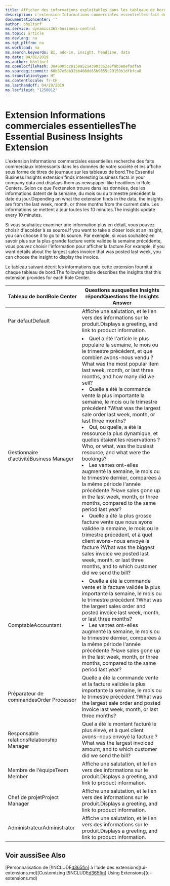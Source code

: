 ```yaml
---
title: Afficher des informations exploitables dans les tableaux de bord | Microsoft Docs
description: L'extension Informations commerciales essentielles fait défiler une série d'informations commerciales sur les tableaux de bord.
documentationcenter: ''
author: bholtorf
ms.service: dynamics365-business-central
ms.topic: article
ms.devlang: na
ms.tgt_pltfrm: na
ms.workload: na
ms.search.keywords: BI, add-in, insight, headline, data
ms.date: 04/01/2019
ms.author: bholtorf
ms.openlocfilehash: 3848005cc0159a52143903362a8f9b5e0efadfa9
ms.sourcegitcommit: 60b87e5eb32bb408dd65b9855c29159b1dfbfca8
ms.translationtype: HT
ms.contentlocale: fr-CH
ms.lasthandoff: 04/29/2019
ms.locfileid: "1250012"
---
```

# <a name="the-essential-business-insights-extension"></a><span data-ttu-id="b8bb9-103">Extension Informations commerciales essentielles</span><span class="sxs-lookup"><span data-stu-id="b8bb9-103">The Essential Business Insights Extension</span></span>
<span data-ttu-id="b8bb9-104">L'extension Informations commerciales essentielles recherche des faits commerciaux intéressants dans les données de votre société et les affiche sous forme de titres de journaux sur les tableaux de bord.</span><span class="sxs-lookup"><span data-stu-id="b8bb9-104">The Essential Business Insights extension finds interesting business facts in your company data and displays them as newspaper-like headlines in Role Centers.</span></span> <span data-ttu-id="b8bb9-105">Selon ce que l'extension trouve dans les données, des les informations datent de la semaine, du mois ou du trimestre précédent la date du jour.</span><span class="sxs-lookup"><span data-stu-id="b8bb9-105">Depending on what the extension finds in the data, the insights are from the last week, month, or three months from the current date.</span></span> <span data-ttu-id="b8bb9-106">Les informations se mettent à jour toutes les 10 minutes.</span><span class="sxs-lookup"><span data-stu-id="b8bb9-106">The insights update every 10 minutes.</span></span>  

<span data-ttu-id="b8bb9-107">Si vous souhaitez examiner une information plus en détail, vous pouvez choisir d'accéder à sa source.</span><span class="sxs-lookup"><span data-stu-id="b8bb9-107">If you want to take a closer look at an insight, you can choose it to go to its source.</span></span> <span data-ttu-id="b8bb9-108">Par exemple, si vous souhaitez en savoir plus sur la plus grande facture vente validée la semaine précédente, vous pouvez choisir l'information pour afficher la facture.</span><span class="sxs-lookup"><span data-stu-id="b8bb9-108">For example, if you want details about the largest sales invoice that was posted last week, you can choose the insight to display the invoice.</span></span>

<span data-ttu-id="b8bb9-109">Le tableau suivant décrit les informations que cette extension fournit à chaque tableau de bord.</span><span class="sxs-lookup"><span data-stu-id="b8bb9-109">The following table describes the insights that this extension provides for each Role Center.</span></span>

|<span data-ttu-id="b8bb9-110">Tableau de bord</span><span class="sxs-lookup"><span data-stu-id="b8bb9-110">Role Center</span></span>|<span data-ttu-id="b8bb9-111">Questions auxquelles Insights répond</span><span class="sxs-lookup"><span data-stu-id="b8bb9-111">Questions the Insights Answer</span></span>|
|----|-----|
|<span data-ttu-id="b8bb9-112">Par défaut</span><span class="sxs-lookup"><span data-stu-id="b8bb9-112">Default</span></span>|<span data-ttu-id="b8bb9-113">Affiche une salutation, et le lien vers des informations sur le produit.</span><span class="sxs-lookup"><span data-stu-id="b8bb9-113">Displays a greeting, and link to product information.</span></span>|
|<span data-ttu-id="b8bb9-114">Gestionnaire d'activité</span><span class="sxs-lookup"><span data-stu-id="b8bb9-114">Business Manager</span></span>|<li> <span data-ttu-id="b8bb9-115">Quel a été l'article le plus populaire la semaine, le mois ou le trimestre précédent, et que combien avons-nous vendu ?</span><span class="sxs-lookup"><span data-stu-id="b8bb9-115">What was the most popular item last week, month, or last three months, and how many did we sell?</span></span><br><li> <span data-ttu-id="b8bb9-116">Quelle a été la commande vente la plus importante la semaine, le mois ou le trimestre précédent ?</span><span class="sxs-lookup"><span data-stu-id="b8bb9-116">What was the largest sale order last week, month, or last three months?</span></span><br><li> <span data-ttu-id="b8bb9-117">Qui, ou quelle, a été la ressource la plus dynamique, et quelles étaient les réservations ?</span><span class="sxs-lookup"><span data-stu-id="b8bb9-117">Who, or what, was the busiest resource, and what were the bookings?</span></span><br><li> <span data-ttu-id="b8bb9-118">Les ventes ont-elles augmenté la semaine, le mois ou le trimestre dernier, comparées à la même période l'année précédente ?</span><span class="sxs-lookup"><span data-stu-id="b8bb9-118">Have sales gone up in the last week, month, or three months, compared to the same period last year?</span></span><br><li> <span data-ttu-id="b8bb9-119">Quelle a été la plus grosse facture vente que nous ayons validée la semaine, le mois ou le trimestre précédent, et à quel client avons-nous envoyé la facture ?</span><span class="sxs-lookup"><span data-stu-id="b8bb9-119">What was the biggest sales invoice we posted last week, month, or last three months, and to which customer did we send the bill?</span></span></li> |
|<span data-ttu-id="b8bb9-120">Comptable</span><span class="sxs-lookup"><span data-stu-id="b8bb9-120">Accountant</span></span>|<li> <span data-ttu-id="b8bb9-121">Quelle a été la commande vente et la facture validée la plus importante la semaine, le mois ou le trimestre précédent ?</span><span class="sxs-lookup"><span data-stu-id="b8bb9-121">What was the largest sales order and posted invoice last week, month, or last three months?</span></span><br><li> <span data-ttu-id="b8bb9-122">Les ventes ont-elles augmenté la semaine, le mois ou le trimestre dernier, comparées à la même période l'année précédente ?</span><span class="sxs-lookup"><span data-stu-id="b8bb9-122">Have sales gone up in the last week, month, or three months, compared to the same period last year?</span></span> |
|<span data-ttu-id="b8bb9-123">Préparateur de commandes</span><span class="sxs-lookup"><span data-stu-id="b8bb9-123">Order Processor</span></span>| <span data-ttu-id="b8bb9-124">Quelle a été la commande vente et la facture validée la plus importante la semaine, le mois ou le trimestre précédent ?</span><span class="sxs-lookup"><span data-stu-id="b8bb9-124">What was the largest sale order and posted invoice last week, month, or last three months?</span></span>|
|<span data-ttu-id="b8bb9-125">Responsable relations</span><span class="sxs-lookup"><span data-stu-id="b8bb9-125">Relationship Manager</span></span>| <span data-ttu-id="b8bb9-126">Quel a été le montant facturé le plus élevé, et à quel client avons-nous envoyé la facture ?</span><span class="sxs-lookup"><span data-stu-id="b8bb9-126">What was the largest invoiced amount, and to which customer did we send the bill?</span></span>|
|<span data-ttu-id="b8bb9-127">Membre de l'équipe</span><span class="sxs-lookup"><span data-stu-id="b8bb9-127">Team Member</span></span>| <span data-ttu-id="b8bb9-128">Affiche une salutation, et le lien vers des informations sur le produit.</span><span class="sxs-lookup"><span data-stu-id="b8bb9-128">Displays a greeting, and link to product information.</span></span>|
|<span data-ttu-id="b8bb9-129">Chef de projet</span><span class="sxs-lookup"><span data-stu-id="b8bb9-129">Project Manager</span></span>| <span data-ttu-id="b8bb9-130">Affiche une salutation, et le lien vers des informations sur le produit.</span><span class="sxs-lookup"><span data-stu-id="b8bb9-130">Displays a greeting, and link to product information.</span></span>|
|<span data-ttu-id="b8bb9-131">Administrateur</span><span class="sxs-lookup"><span data-stu-id="b8bb9-131">Administrator</span></span>| <span data-ttu-id="b8bb9-132">Affiche une salutation, et le lien vers des informations sur le produit.</span><span class="sxs-lookup"><span data-stu-id="b8bb9-132">Displays a greeting, and link to product information.</span></span>|

## <a name="see-also"></a><span data-ttu-id="b8bb9-133">Voir aussi</span><span class="sxs-lookup"><span data-stu-id="b8bb9-133">See Also</span></span>
<span data-ttu-id="b8bb9-134">[Personnalisation de [!INCLUDE[d365fin](includes/d365fin_md.md)] à l'aide des extensions](ui-extensions.md)</span><span class="sxs-lookup"><span data-stu-id="b8bb9-134">[Customizing [!INCLUDE[d365fin](includes/d365fin_md.md)] Using Extensions](ui-extensions.md)</span></span>
